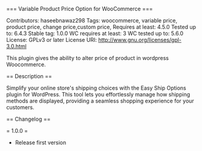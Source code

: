 === Variable Product Price Option for WooCommerce ===

Contributors: haseebnawaz298
Tags: woocommerce, variable price, product price, change price,custom price,
Requires at least: 4.5.0
Tested up to: 6.4.3
Stable tag: 1.0.0
WC requires at least: 3
WC tested up to: 5.6.0
License: GPLv3 or later License
URI: http://www.gnu.org/licenses/gpl-3.0.html

This plugin gives the ability to alter price of product in wordpress Woocommerce.


== Description ==

Simplify your online store's shipping choices with the Easy Ship Options plugin for WordPress. This tool lets you effortlessly manage how shipping methods are displayed, providing a seamless shopping experience for your customers.

== Changelog ==

= 1.0.0 =
* Release first version

